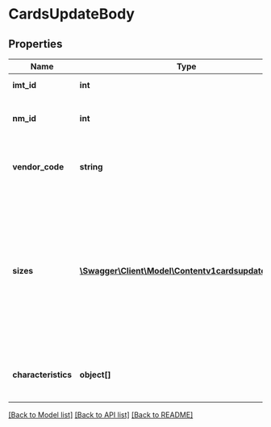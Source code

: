 # CardsUpdateBody

## Properties
Name | Type | Description | Notes
------------ | ------------- | ------------- | -------------
**imt_id** | **int** | Идентификатор карточки товара | [optional] 
**nm_id** | **int** | Числовой идентификатор номенклатуры Wildberries | [optional] 
**vendor_code** | **string** | Вендор код, текстовый идентификатор номенклатуры поставщика | [optional] 
**sizes** | [**\Swagger\Client\Model\Contentv1cardsupdateSizes[]**](Contentv1cardsupdateSizes.md) | Массив размеров для номенклатуры (для безразмерного товара все равно нужно передавать данный массив с одним элементом и нулевым размером, но с ценой и баркодом) | [optional] 
**characteristics** | **object[]** | Массив характеристик, индивидуальный для каждой категории | [optional] 

[[Back to Model list]](../../README.md#documentation-for-models) [[Back to API list]](../../README.md#documentation-for-api-endpoints) [[Back to README]](../../README.md)

